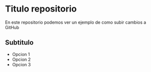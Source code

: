 # Titulo repositorio

En este repositorio podemos ver un ejemplo de como subir cambios a GitHub

## Subtitulo

* Opcion 1
* Opcion 2
* Opcion 3